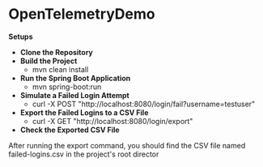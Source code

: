 # OpenTelemetryDemo
**Setups**
  * **Clone the Repository**
  * **Build the Project**
     - mvn clean install
  * **Run the Spring Boot Application**
     - mvn spring-boot:run
  * **Simulate a Failed Login Attempt**
     - curl -X POST "http://localhost:8080/login/fail?username=testuser"
  * **Export the Failed Logins to a CSV File**
     - curl -X GET "http://localhost:8080/login/export"
  * **Check the Exported CSV File**

After running the export command, you should find the CSV file named failed-logins.csv in the project's root director    
